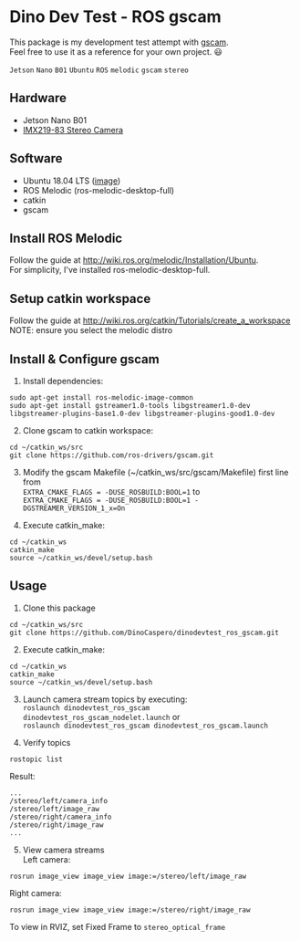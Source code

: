 # Dino Dev Test - ROS gscam
This package is my development test attempt with [gscam](https://github.com/ros-drivers/gscam).  
Feel free to use it as a reference for your own project. :smiley:  
  
```Jetson``` ```Nano``` ```B01``` ```Ubuntu``` ```ROS``` ```melodic``` ```gscam``` ```stereo```

## Hardware

+ Jetson Nano B01
+ [IMX219-83 Stereo Camera](https://www.waveshare.com/wiki/IMX219-83_Stereo_Camera)

## Software 

+ Ubuntu 18.04 LTS ([image](https://developer.nvidia.com/jetson-nano-sd-card-image))
+ ROS Melodic (ros-melodic-desktop-full)
+ catkin
+ gscam

## Install ROS Melodic

Follow the guide at http://wiki.ros.org/melodic/Installation/Ubuntu.  
For simplicity, I've installed ros-melodic-desktop-full.

## Setup catkin workspace

Follow the guide at http://wiki.ros.org/catkin/Tutorials/create_a_workspace  
NOTE: ensure you select the melodic distro

## Install & Configure gscam

1. Install dependencies:  
```
sudo apt-get install ros-melodic-image-common
sudo apt-get install gstreamer1.0-tools libgstreamer1.0-dev libgstreamer-plugins-base1.0-dev libgstreamer-plugins-good1.0-dev
```

2. Clone gscam to catkin workspace:  
```
cd ~/catkin_ws/src
git clone https://github.com/ros-drivers/gscam.git
```

3. Modify the gscam Makefile (~/catkin_ws/src/gscam/Makefile) first line from  
```EXTRA_CMAKE_FLAGS = -DUSE_ROSBUILD:BOOL=1``` to  
```EXTRA_CMAKE_FLAGS = -DUSE_ROSBUILD:BOOL=1 -DGSTREAMER_VERSION_1_x=On```

4. Execute catkin_make:  
```
cd ~/catkin_ws
catkin_make
source ~/catkin_ws/devel/setup.bash
```

## Usage

1. Clone this package
```
cd ~/catkin_ws/src
git clone https://github.com/DinoCaspero/dinodevtest_ros_gscam.git
```

2. Execute catkin_make:  
```
cd ~/catkin_ws
catkin_make
source ~/catkin_ws/devel/setup.bash
```

3. Launch camera stream topics by executing:  
```roslaunch dinodevtest_ros_gscam dinodevtest_ros_gscam_nodelet.launch``` or   
```roslaunch dinodevtest_ros_gscam dinodevtest_ros_gscam.launch``` 

4. Verify topics
```
rostopic list
```
Result:  
```
...
/stereo/left/camera_info
/stereo/left/image_raw
/stereo/right/camera_info
/stereo/right/image_raw
...
```

5. View camera streams  
Left camera:  
```
rosrun image_view image_view image:=/stereo/left/image_raw
```
Right camera:  
```
rosrun image_view image_view image:=/stereo/right/image_raw
```  
To view in RVIZ, set Fixed Frame to ```stereo_optical_frame```
